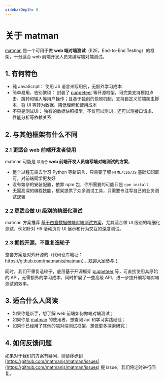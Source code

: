 ```yaml
---
sidebarDepth: 0
---
```


# 关于 matman

[matman](https://github.com/matmanjs/matman) 是一个可用于做 **web 端对端测试**（E2E，End-to-End Testing）的框架，十分适合 web 前端开发人员来编写端对端测试。


## 1. 有何特色

- 纯 JavaScript： 使用 JS 语言来写用例，无额外学习成本
- 简单易用，告别繁琐： 封装了 [puppeteer](https://github.com/puppeteer/puppeteer) 等开源框架，可完美支持模拟点击、跳转和输入等用户操作；且基于独创的快照机制，支持自定义前端爬虫脚本，将 UI 等转为数据，降低理解和使用成本
- 不只是测试UI： 独有的数据快照模型，不仅可以测UI，还可以测接口请求、性能分析等依赖关系

## 2. 与其他框架有什么不同

### 2.1 更适合 web 前端开发者使用

matman 可能是 `最适合` **web 前端开发人员编写端对端测试的方案**。

- 整个过程无需去学习 Python 等新语言，只需要了解 `HTML/CSS/JS` 基础知识即可，对前端同学更友好
- 没有繁杂的安装配置，依靠 npm 包，你所需要的可能只是 `npm install`
- 无需高深的编程技能，框架提供了众多测试工具，只需要专注写自己的业务测试逻辑

### 2.2 更适合做 UI 级别的精细化测试

matman 方案推荐 [基于白盒数据做端对端测试方案](basic-concepts/test-by-mock.md)，尤其适合做 UI 级别的精细化测试，例如针对 H5 活动页对 UI 展示和行为交互的深度测试。

### 2.3 拥抱开源，不重复造轮子

整套方案是对外开源的（代码仓库地址：https://github.com/matmanjs/matman），欢迎大家参与！

同时，我们不重复造轮子，底层基于开源框架 [puppeteer](https://github.com/puppeteer/puppeteer) 等，可直接使用其原始的 API，无需额外的学习成本，同时扩展了一些高级 API，进一步提升编写端对端测试的效率。

## 3. 适合什么人阅读

- 如果你是新手，想了解 web 前端如何做端对端测试；
- 如果你是 [matman](https://github.com/matmanjs/matman) 的使用者，想查阅 api 和学习实践经验；
- 如果你已经用了其他的端对端测试框架，想做更多探索研究；

## 4. 如何反馈问题

如果对于我们的方案有疑问，则请移步到 [https://github.com/matmanjs/matman/issues](https://github.com/matmanjs/matman/issues) 提 issue，我们将定时进行回复。
